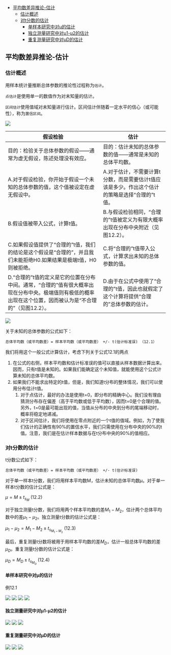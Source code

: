 - [平均数差异推论-估计](#%e5%b9%b3%e5%9d%87%e6%95%b0%e5%b7%ae%e5%bc%82%e6%8e%a8%e8%ae%ba-%e4%bc%b0%e8%ae%a1)
  - [估计概述](#%e4%bc%b0%e8%ae%a1%e6%a6%82%e8%bf%b0)
  - [对t分数的估计](#%e5%af%b9t%e5%88%86%e6%95%b0%e7%9a%84%e4%bc%b0%e8%ae%a1)
    - [单样本研究中对μ的估计](#%e5%8d%95%e6%a0%b7%e6%9c%ac%e7%a0%94%e7%a9%b6%e4%b8%ad%e5%af%b9%ce%bc%e7%9a%84%e4%bc%b0%e8%ae%a1)
    - [独立测量研究中对μ1-μ2的估计](#%e7%8b%ac%e7%ab%8b%e6%b5%8b%e9%87%8f%e7%a0%94%e7%a9%b6%e4%b8%ad%e5%af%b9%ce%bc1-%ce%bc2%e7%9a%84%e4%bc%b0%e8%ae%a1)
    - [重复测量研究中对μD的估计](#%e9%87%8d%e5%a4%8d%e6%b5%8b%e9%87%8f%e7%a0%94%e7%a9%b6%e4%b8%ad%e5%af%b9%ce%bcd%e7%9a%84%e4%bc%b0%e8%ae%a1)

## 平均数差异推论-估计
### 估计概述
用样本统计量推断总体参数的推论性过程称为`估计`。

`点估计`是使用单一的数值作为对未知量的估计。

`区间估计`使用值域对未知量进行估计。区间估计伴随着一定水平的信心（或可能性），称为`置信区间`。

![](estimation1.png)

假设检验 | 估计
-----|---
目的：检验关于总体参数的假设——通常为虚无假设，陈述处理没有效应。 | 目的：估计未知的总体参数的值——通常是未知的总体平均数。
A.对于假设检验，你开始于假设一个未知的总体参数的值，这个值被设定在虚无假设中。 | A.对于估计，不需要计算t分数，而是需要估计t值应该是多少。作出这个估计的策略是选择“合理的”t值。
B.假设值被带入公式，计算t值。 | B.与假设检验相同，“合理的”t值被定义为有限大概率出现在分布中央附近（见图12.2）。
C.如果假设值提供了“合理的”t值，我们的结论是这个假设是“合理的”，并且我们未能拒绝H0.如果结果是极端t值，H0则被拒绝。 | C.将“合理的”t值带入公式，计算求出未知的总体参数的值。
D.“合理的”t值的定义是它的位置在分布中间。通常，“合理的”值有很大概率出现在分布中央。极端值则有极低的概率出现在这个位置，因而被认为是“不合理的”（见图12.2）。 | D.由于在公式中使用了“合理的”t值，因此也就假定了这个计算将提供“合理的”总体参数的估计。

![](estimation2.png)

关于未知的总体参数的公式如下：

    总体平均数（或平均数差）= 样本平均数（或平均数差） +/- t(估计标准误) （12.1）

我们将用这个一般公式计算估计，考虑下列关于公式12.1的两点

1. 在公式的右侧，样本平均数和估计标准误的值可以直接从样本数据计算出来。因而，只有t值是未知的。如果我们能确定这个未知值，就能使用这个公式计算未知的总体平均数。
2. 如果我们不能求出特定的t值，但是，我们知道t分布的整体情况，我们可以使用分布估计t值。
    1. 对于点估计，最好的办法是使用t=0，即分布的精确中心。我们没有理由猜测分布存在偏差（高于平均数或低于平均数），因而t=0是个合理的值。另外，t=0是最可能出现的值，当值从分布的中央到分布的尾端移动时，概率将稳定地递减。
    2. 对于区间估计，我们将使用在零点附近的一个t值的值域。例如，为了使我们估计的正确性有90%的置信水平，我们只需使用在分布中央的90%的t值。注意，我们是在估计样本数据与在t分布中央的90%的值相应。

### 对t分数的估计
t分数公式如下：

    总体平均数（或平均数差）= 样本平均数（或平均数差） +/- t(估计标准误)

对于单一样本t分数，我们将用样本平均数M，估计未知的总体平均数$\mu$。对于单一样本t分数的估计公式是：

$\mu=M \pm t_{s_M}\ (12.2)$

对于独立测量t分数，我们将用两个样本平均数的差$M_1-M_2$，估计两个总体平均数中的差$\mu_1-\mu_2$。独立测量t分数的估计公式是：

$\mu_1-\mu_2=M_1-M_2 \pm t_{s_{M_1-M_2}}\ (12.3)$

最后，重复测量t分数将被用于用样本平均数的差$M_D$，估计一般总体平均数的差$\mu_D$。重复测量t分数的估计公式是：

$\mu_D=M_D \pm t_{s_{M_D}}\ (12.4)$

#### 单样本研究中对μ的估计
例12.1

![](estimation3.png)
![](estimation4.png)
![](estimation5.png)
![](estimation6.png)

#### 独立测量研究中对μ1-μ2的估计
![](estimation7.png)
![](estimation8.png)
![](estimation9.png)

#### 重复测量研究中对μD的估计
![](estimation10.png)
![](estimation11.png)
![](estimation12.png)